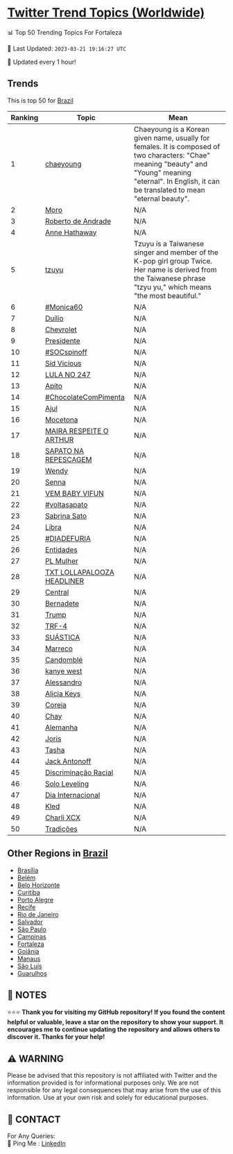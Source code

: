 [Twitter Trend Topics (Worldwide)](https://github.com/ErcinDedeoglu/Twitter-Trend-Topics)
==========


📊 Top 50 Trending Topics For Fortaleza

📆 Last Updated: `2023-03-21 19:16:27 UTC`

🔧 Updated every 1 hour!


## Trends

This is top 50 for [Brazil](</Brazil>)

| Ranking | Topic | Mean |
| ------- | ------------ | ------------ |
| 1 | [chaeyoung](http://twitter.com/search?q=chaeyoung) | Chaeyoung is a Korean given name, usually for females. It is composed of two characters: "Chae" meaning "beauty" and "Young" meaning "eternal". In English, it can be translated to mean "eternal beauty". |
| 2 | [Moro](http://twitter.com/search?q=Moro) | N/A |
| 3 | [Roberto de Andrade](http://twitter.com/search?q=Roberto+de+Andrade) | N/A |
| 4 | [Anne Hathaway](http://twitter.com/search?q=Anne+Hathaway) | N/A |
| 5 | [tzuyu](http://twitter.com/search?q=tzuyu) | Tzuyu is a Taiwanese singer and member of the K-pop girl group Twice. Her name is derived from the Taiwanese phrase "tzyu yu," which means "the most beautiful." |
| 6 | [#Monica60](http://twitter.com/search?q=%23Monica60) | N/A |
| 7 | [Duílio](http://twitter.com/search?q=Du%c3%adlio) | N/A |
| 8 | [Chevrolet](http://twitter.com/search?q=Chevrolet) | N/A |
| 9 | [Presidente](http://twitter.com/search?q=Presidente) | N/A |
| 10 | [#SOCspinoff](http://twitter.com/search?q=%23SOCspinoff) | N/A |
| 11 | [Sid Vicious](http://twitter.com/search?q=Sid+Vicious) | N/A |
| 12 | [LULA NO 247](http://twitter.com/search?q=LULA+NO+247) | N/A |
| 13 | [Apito](http://twitter.com/search?q=Apito) | N/A |
| 14 | [#ChocolateComPimenta](http://twitter.com/search?q=%23ChocolateComPimenta) | N/A |
| 15 | [Ajul](http://twitter.com/search?q=Ajul) | N/A |
| 16 | [Mocetona](http://twitter.com/search?q=Mocetona) | N/A |
| 17 | [MAIRA RESPEITE O ARTHUR](http://twitter.com/search?q=MAIRA+RESPEITE+O+ARTHUR) | N/A |
| 18 | [SAPATO NA REPESCAGEM](http://twitter.com/search?q=SAPATO+NA+REPESCAGEM) | N/A |
| 19 | [Wendy](http://twitter.com/search?q=Wendy) | N/A |
| 20 | [Senna](http://twitter.com/search?q=Senna) | N/A |
| 21 | [VEM BABY VIFUN](http://twitter.com/search?q=VEM+BABY+VIFUN) | N/A |
| 22 | [#voltasapato](http://twitter.com/search?q=%23voltasapato) | N/A |
| 23 | [Sabrina Sato](http://twitter.com/search?q=Sabrina+Sato) | N/A |
| 24 | [Libra](http://twitter.com/search?q=Libra) | N/A |
| 25 | [#DIADEFURIA](http://twitter.com/search?q=%23DIADEFURIA) | N/A |
| 26 | [Entidades](http://twitter.com/search?q=Entidades) | N/A |
| 27 | [PL Mulher](http://twitter.com/search?q=PL+Mulher) | N/A |
| 28 | [TXT LOLLAPALOOZA HEADLINER](http://twitter.com/search?q=TXT+LOLLAPALOOZA+HEADLINER) | N/A |
| 29 | [Central](http://twitter.com/search?q=Central) | N/A |
| 30 | [Bernadete](http://twitter.com/search?q=Bernadete) | N/A |
| 31 | [Trump](http://twitter.com/search?q=Trump) | N/A |
| 32 | [TRF-4](http://twitter.com/search?q=TRF-4) | N/A |
| 33 | [SUÁSTICA](http://twitter.com/search?q=SU%c3%81STICA) | N/A |
| 34 | [Marreco](http://twitter.com/search?q=Marreco) | N/A |
| 35 | [Candomblé](http://twitter.com/search?q=Candombl%c3%a9) | N/A |
| 36 | [kanye west](http://twitter.com/search?q=kanye+west) | N/A |
| 37 | [Alessandro](http://twitter.com/search?q=Alessandro) | N/A |
| 38 | [Alicia Keys](http://twitter.com/search?q=Alicia+Keys) | N/A |
| 39 | [Coreia](http://twitter.com/search?q=Coreia) | N/A |
| 40 | [Chay](http://twitter.com/search?q=Chay) | N/A |
| 41 | [Alemanha](http://twitter.com/search?q=Alemanha) | N/A |
| 42 | [Joris](http://twitter.com/search?q=Joris) | N/A |
| 43 | [Tasha](http://twitter.com/search?q=Tasha) | N/A |
| 44 | [Jack Antonoff](http://twitter.com/search?q=Jack+Antonoff) | N/A |
| 45 | [Discriminação Racial](http://twitter.com/search?q=Discrimina%c3%a7%c3%a3o+Racial) | N/A |
| 46 | [Solo Leveling](http://twitter.com/search?q=Solo+Leveling) | N/A |
| 47 | [Dia Internacional](http://twitter.com/search?q=Dia+Internacional) | N/A |
| 48 | [Kled](http://twitter.com/search?q=Kled) | N/A |
| 49 | [Charli XCX](http://twitter.com/search?q=Charli+XCX) | N/A |
| 50 | [Tradições](http://twitter.com/search?q=Tradi%c3%a7%c3%b5es) | N/A |



## Other Regions in [Brazil](</Brazil>)

* [Brasília](</Brazil/Brasília.md>)
* [Belém](</Brazil/Belém.md>)
* [Belo Horizonte](</Brazil/Belo Horizonte.md>)
* [Curitiba](</Brazil/Curitiba.md>)
* [Porto Alegre](</Brazil/Porto Alegre.md>)
* [Recife](</Brazil/Recife.md>)
* [Rio de Janeiro](</Brazil/Rio de Janeiro.md>)
* [Salvador](</Brazil/Salvador.md>)
* [São Paulo](</Brazil/São Paulo.md>)
* [Campinas](</Brazil/Campinas.md>)
* [Fortaleza](</Brazil/Fortaleza.md>)
* [Goiânia](</Brazil/Goiânia.md>)
* [Manaus](</Brazil/Manaus.md>)
* [São Luís](</Brazil/São Luís.md>)
* [Guarulhos](</Brazil/Guarulhos.md>)



## 📝 NOTES

⭐⭐⭐ **Thank you for visiting my GitHub repository! If you found the content helpful or valuable, leave a star on the repository to show your support. It encourages me to continue updating the repository and allows others to discover it. Thanks for your help!**


## ⚠️ WARNING

Please be advised that this repository is not affiliated with Twitter and the information provided is for informational purposes only. We are not responsible for any legal consequences that may arise from the use of this information. Use at your own risk and solely for educational purposes.


## 📨 CONTACT

 For Any Queries:  
            🏓 Ping Me : [LinkedIn](https://www.linkedin.com/in/ercindedeoglu/)
